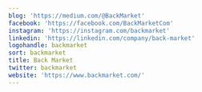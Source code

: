 ```yaml
---
blog: 'https://medium.com/@BackMarket'
facebook: 'https://facebook.com/BackMarketCom'
instagram: 'https://instagram.com/backmarket'
linkedin: 'https://linkedin.com/company/back-market'
logohandle: backmarket
sort: backmarket
title: Back Market
twitter: backmarket
website: 'https://www.backmarket.com/'
---
```

